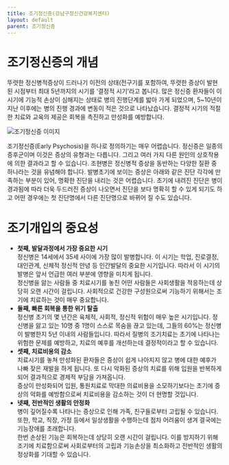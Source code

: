 ```yaml
---
title: 조기정신증(강남구정신건강복지센터)
layout: default
parent: 조기정신증
---
```


# 조기정신증의 개념
뚜렷한 정신병적증상이 드러나기 이전의 상태(전구기를 포함하여, 뚜렷한 증상이 발현된 시점부터 최대 5년까지의 시기를 ‘결정적 시기’라고 봅니다. 많은 정신증 환자들이 이 시기에 기능적 손상이 심해지는 상태로 병의 진행단계를 밟아 가게 되었으며, 5~10년이 지난 이후에는 병의 진행 경과에 변동이 적은 것으로 나타났습니다. 결정적 시기의 적절한 치료와 교육의 제공은 회복을 촉진하고 만성화를 예방합니다.

![조기정신증 이미지](http://www.gangnam.go.kr/assets/images/office_info/img/smilegn/s3_1_2i.gif)

조기정신증(Early Psychosis)을 하나로 정의하기는 매우 어렵습니다. 정신증은 일종의 증후군이며 이것은 증상의 유형과는 다릅니다. 그리고 여러 가지 다른 원인의 상호작용에 의한 결과라고 할 수 있습니다. 조현병은 정신병적 증상을 동반하는 다양한 질환 중 하나라는 것을 유념해야 합니다. 발병초기에 보이는 증상은 아래와 같은 진단 각각에 만족하는 부분이 있어, 명확한 진단을 내리는 것은 어렵습니다. 초기에 내려진 진단은 병이 경과됨에 따라 더욱 두드러진 증상이 나오면서 진단을 보다 명확히 할 수 있게 되기도 하고 어떤 경우에는 첫 진단명에서 다른 진단명으로 바뀌어 질 수도 있습니다.

# 조기개입의 중요성
- **첫째, 발달과정에서 가장 중요한 시기**  
정신병은 14세에서 35세 사이에 가장 많이 발병합니다. 이 시기는 학업, 진로결정, 대인관계, 신체적 정신적 안녕 등 인간발달의 중요한 시기입니다. 따라서 이 시기의 발병은 앞서 언급한 여러 부분에 영향을 미치게 됩니다.  
정신병을 앓는 사람들 중 치료시기를 놓친 어떤 사람들은 사회생활을 적응하는데 상당히 오랜 시간이 걸립니다. 사회적으로 건강한 구성원으로써 기능하기 위해서는 조기에 치료하는 것이 매우 중요합니다.
- **둘째, 빠른 회복을 통한 위기 탈출**  
정신병 초기의 몇 년간은 육체적, 사회적, 정신적 위험이 매우 높은 시기입니다. 정신병을 앓고 있는 10명 중 1명이 스스로 목숨을 끊고 있는데, 그들의 60%는 정신병이 발병한지 5년 이내의 사람들입니다. 따라서 질병의 조기치료는 초기에 나타나는 위험한 문제를 예방하고, 치료의 예후를 개선하는데 결정적이라고 할 수 있습니다.
- **셋째, 치료비용의 감소**  
치료시기를 놓쳐 만성화된 환자들은 증상이 쉽게 나아지지 않고 병에 대한 예후가 나빠 잦은 재발을 하게 됩니다. 또 다시 악화된 증상의 치료를 위해 입원을 반복하게 되어 결과적으로 경제적 부담을 가져옵니다.  
증상이 만성화되어 입원, 통원치료로 막대한 의료비용을 소모하기보다는 초기에 증상의 악화를 예방함으로써 치료비용을 감소하는 것이 더 현명할 것입니다.  
- **넷째, 전반적인 생활의 안정화**  
병이 깊어질수록 나타나는 증상으로 인해 가족, 친구들로부터 고립될 수 있습니다. 또한, 학교, 직장, 가정 등에서 일상생활을 수행하는데 점차 어려움이 생겨 결국에는 기능장애를 초래합니다.  
한번 손상된 기능은 회복하는데 상당히 오랜 시간이 걸립니다. 이를 방지하기 위해 조기에 치료함으로써 사회로부터의 고립과 기능손상을 최소화하고 전반적인 생활의 정상화를 기대할 수 있습니다.